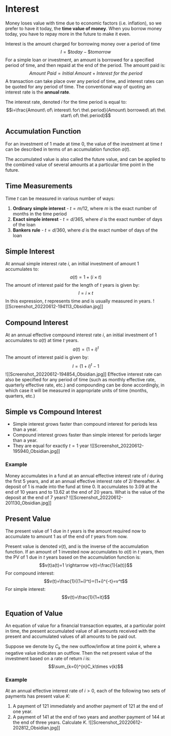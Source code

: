 # Interest
Money loses value with time due to economic factors (i.e. inflation), so we prefer to have it today, the **time value of money**. When you borrow money today, you have to repay more in the future to make it even.

Interest is the amount charged for borrowing money over a period of time
$$I=\$today - \$tomorrow$$
For a simple loan or investment, an amount is borrowed for a specified period of time, and then repaid at the end of the period. The amount paid is:
$$Amount\ Paid = Initial\ Amount + Interest\ for\ the\ period$$
A transaction can take place over any period of time, and interest rates can be quoted for any period of time. The conventional way of quoting an interest rate is the **annual rate**.

The interest rate, denoted $i$ for the time period is equal to:
$$i=\frac{Amount\ of\ interest\ for\ the\ period}{Amount\ borrowed\ at\ the\ start\ of\ the\ period}$$
## Accumulation Function
For an investment of 1 made at time 0, the value of the investment at time $t$ can be described in terms of an accumulation function $a(t)$. 

The accumulated value is also called the future value, and can be applied to the combined value of several amounts at a particular time point in the future.

## Time Measurements
Time $t$ can be measured in various number of ways:
1. **Ordinary simple interest** - $t=m/12$, where $m$ is the exact number of months in the time period
2. **Exact simple interest** - $t=d/365$, where $d$ is the exact number of days of the loan
3. **Bankers rule** - $t=d/360$, where $d$ is the exact number of days of the loan

## Simple Interest
At annual simple interest rate $i$, an initial investment of amount 1 accumulates to:
$$a(t)=1+(i\times t)$$
The amount of interest paid for the length of $t$ years is given by:
$$I=i\times t$$
In this expression, $t$ represents time and is usually measured in years.
![[Screenshot_20220612-194113_Obsidian.jpg]]

## Compound Interest
At an annual effective compound interest rate $i$, an initial investment of 1 accumulates to $a(t)$ at time $t$ years.
$$a(t)=(1+i)^t$$
The amount of interest paid is given by:
$$I=(1+i)^t-1$$
![[Screenshot_20220612-194854_Obsidian.jpg]]
Effective interest rate can also be specified for any period of time (such as monthly effective rate, quarterly effective rate, etc.) and compounding can be done accordingly, in which case it will be measured in appropriate units of time (months, quarters, etc.)

## Simple vs Compound Interest
* Simple interest grows faster than compound interest for periods less than a year.
* Compound interest grows faster than simple interest for periods larger than a year.
* They are equal for exactly $t=1$ year
![[Screenshot_20220612-195940_Obsidian.jpg]]

### Example
Money accumulates in a fund at an annual effective interest rate of $i$ during the first 5 years, and at an annual effective interest rate of $2i$ thereafter. A deposit of 1 is made into the fund at time 0. It accumulates to $3.09$ at the end of 10 years and to $13.62$ at the end of 20 years. What is the value of the deposit at the end of 7 years?
![[Screenshot_20220612-201130_Obsidian.jpg]]

## Present Value
The present value of 1 due in $t$ years is the amount required now to accumulate to amount 1 as of the end of $t$ years from now.

Present value is denoted $v(t)$, and is the inverse of the accumulation function. If an amount of 1 invested now accumulates to $a(t)$ in $t$ years, then the PV of 1 due in $t$ years based on the accumulation function is:
$$v(t)a(t)=1 \rightarrow v(t)=\frac{1}{a(t)}$$
For compound interest:
$$v(t)=\frac{1}{(1+i)^t}=(1+i)^{-t}=v^t$$
For simple interest:
$$v(t)=\frac{1}{1+it}$$

## Equation of Value
An equation of value for a financial transaction equates, at a particular point in time, the present accumulated value of all amounts received with the present and accumulated values of all amounts to be paid out.

Suppose we denote by $C_k$ the new outflow/inflow at time point $k$, where a negative value indicates an outflow. Then the net present value of the investment based on a rate of return $i$ is:
$$\sum_{k=0}^{n}C_k\times v(k)$$

### Example
At an annual effective interest rate of $i>0$, each of the following two sets of payments has present value $K$:
1. A payment of $121$ immediately and another payment of $121$ at the end of one year.
2. A payment of $141$ at the end of two years and another payment of $144$ at the end of three years.
Calculate $K$.
![[Screenshot_20220612-202812_Obsidian.jpg]]